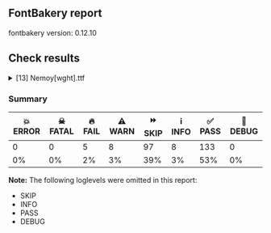 ## FontBakery report

fontbakery version: 0.12.10





## Check results



<details><summary>[13] Nemoy[wght].ttf</summary>
<div>
<details>
    <summary>🔥 <b>FAIL</b> Validates that when an instance record is included for the default instance, its subfamilyNameID value is set to a name ID whose string is equal to the string of either name ID 2 or 17, and its postScriptNameID value is set to a name ID whose string is equal to the string of name ID 6. <a href="https://fontbakery.readthedocs.io/en/stable/fontbakery/checks/opentype.fvar.html#"></a></summary>
    <div>







* 🔥 **FAIL** <p>'Light' instance has the same coordinates as the default instance; its postscript name should be 'Nemoy-VF', instead of 'Nemoy-Light'.</p>
 [code: invalid-default-instance-postscript-name]



</div>
</details>

<details>
    <summary>🔥 <b>FAIL</b> Ensure the font supports case swapping for all its glyphs. <a href="https://fontbakery.readthedocs.io/en/stable/fontbakery/checks/universal.glyphset.html#"></a></summary>
    <div>







* 🔥 **FAIL** <p>The following glyphs lack their case-swapping counterparts:</p>
<table>
<thead>
<tr>
<th align="left">Glyph present in the font</th>
<th align="left">Missing case-swapping counterpart</th>
</tr>
</thead>
<tbody>
<tr>
<td align="left">U+0259: LATIN SMALL LETTER SCHWA</td>
<td align="left">U+018F: LATIN CAPITAL LETTER SCHWA</td>
</tr>
<tr>
<td align="left">U+1E2D: LATIN SMALL LETTER I WITH TILDE BELOW</td>
<td align="left">U+1E2C: LATIN CAPITAL LETTER I WITH TILDE BELOW</td>
</tr>
</tbody>
</table>
 [code: missing-case-counterparts]



</div>
</details>

<details>
    <summary>🔥 <b>FAIL</b> Ensure dotted circle glyph is present and can attach marks. <a href="https://fontbakery.readthedocs.io/en/stable/fontbakery/checks/shaping.html#"></a></summary>
    <div>







* 🔥 **FAIL** <p>The following glyphs could not be attached to the dotted circle glyph:</p>
<pre><code>- uni0328
</code></pre>
 [code: unattached-dotted-circle-marks]



</div>
</details>

<details>
    <summary>🔥 <b>FAIL</b> Check font names are correct <a href="https://fontbakery.readthedocs.io/en/stable/fontbakery/checks/googlefonts.name.html#"></a></summary>
    <div>







* 🔥 **FAIL** <p>Font names are incorrect:</p>
<table>
<thead>
<tr>
<th align="left">nameID</th>
<th align="left">current</th>
<th align="left">expected</th>
</tr>
</thead>
<tbody>
<tr>
<td align="left">Family Name</td>
<td align="left">Nemoy Light</td>
<td align="left">Nemoy Light</td>
</tr>
<tr>
<td align="left">Subfamily Name</td>
<td align="left">Regular</td>
<td align="left">Regular</td>
</tr>
<tr>
<td align="left">Full Name</td>
<td align="left">Nemoy Light</td>
<td align="left">Nemoy Light</td>
</tr>
<tr>
<td align="left">Postscript Name</td>
<td align="left"><strong>Nemoy-VF</strong></td>
<td align="left"><strong>Nemoy-Light</strong></td>
</tr>
<tr>
<td align="left">Typographic Family Name</td>
<td align="left">Nemoy</td>
<td align="left">Nemoy</td>
</tr>
<tr>
<td align="left">Typographic Subfamily Name</td>
<td align="left">Light</td>
<td align="left">Light</td>
</tr>
</tbody>
</table>
 [code: bad-names]



</div>
</details>

<details>
    <summary>🔥 <b>FAIL</b> Check the OS/2 usWeightClass is appropriate for the font's best SubFamily name. <a href="https://fontbakery.readthedocs.io/en/stable/fontbakery/checks/googlefonts.os2.html#"></a></summary>
    <div>







* 🔥 **FAIL** <p>Best SubFamily name is 'Light'. Expected OS/2 usWeightClass is 300, got 400.</p>
 [code: bad-value]



</div>
</details>

<details>
    <summary>⚠️ <b>WARN</b> Detect any interpolation issues in the font. <a href="https://fontbakery.readthedocs.io/en/stable/fontbakery/checks/universal.html#"></a></summary>
    <div>







* ⚠️ **WARN** <p>Interpolation issues were found in the font:</p>
<pre><code>- Contour 1 point 32 in glyph 'three' has a kink between location wght=300 and location wght=900
</code></pre>
 [code: interpolation-issues]



</div>
</details>

<details>
    <summary>⚠️ <b>WARN</b> Check font contains no unreachable glyphs <a href="https://fontbakery.readthedocs.io/en/stable/fontbakery/checks/universal.glyphset.html#"></a></summary>
    <div>







* ⚠️ **WARN** <p>The following glyphs could not be reached by codepoint or substitution rules:</p>
<pre><code>- a.blackCircled

- b.blackCircled

- c.blackCircled

- d.blackCircled

- e.blackCircled

- f.blackCircled

- g.blackCircled

- h.blackCircled

- i.blackCircled

- j.blackCircled

- k.blackCircled

- l.blackCircled

- m.blackCircled

- n.blackCircled

- o.blackCircled

- p.blackCircled

- q.blackCircled

- r.blackCircled

- s.blackCircled

- t.blackCircled

- u.blackCircled

- v.blackCircled

- w.blackCircled

- x.blackCircled

- y.blackCircled

- z.blackCircled
</code></pre>
 [code: unreachable-glyphs]



</div>
</details>

<details>
    <summary>⚠️ <b>WARN</b> Validate size, and resolution of article images, and ensure article page has minimum length and includes visual assets. <a href="https://fontbakery.readthedocs.io/en/stable/fontbakery/checks/googlefonts.article.html#"></a></summary>
    <div>







* ⚠️ **WARN** <p>Family metadata at fonts/variable does not have an article.</p>
 [code: lacks-article]



</div>
</details>

<details>
    <summary>⚠️ <b>WARN</b> Check for codepoints not covered by METADATA subsets. <a href="https://fontbakery.readthedocs.io/en/stable/fontbakery/checks/googlefonts.subsets.html#"></a></summary>
    <div>







* ⚠️ **WARN** <p>The following codepoints supported by the font are not covered by
any subsets defined in the font's metadata file, and will never
be served. You can solve this by either manually adding additional
subset declarations to METADATA.pb, or by editing the glyphset
definitions.</p>
<ul>
<li>U+02D8 BREVE: try adding one of: canadian-aboriginal, yi</li>
<li>U+02D9 DOT ABOVE: try adding one of: canadian-aboriginal, yi</li>
<li>U+02DB OGONEK: try adding one of: canadian-aboriginal, yi</li>
<li>U+0302 COMBINING CIRCUMFLEX ACCENT: try adding one of: tifinagh, math, coptic, cherokee</li>
<li>U+0306 COMBINING BREVE: try adding one of: tifinagh, old-permic</li>
<li>U+0307 COMBINING DOT ABOVE: try adding one of: tai-le, todhri, old-permic, tifinagh, syriac, malayalam, canadian-aboriginal, hebrew, duployan, math, coptic</li>
<li>U+030A COMBINING RING ABOVE: try adding one of: syriac, duployan</li>
<li>U+030B COMBINING DOUBLE ACUTE ACCENT: try adding one of: osage, cherokee</li>
<li>U+030C COMBINING CARON: try adding one of: tai-le, cherokee</li>
<li>U+0312 COMBINING TURNED COMMA ABOVE: try adding math</li>
<li>U+0326 COMBINING COMMA BELOW: try adding math</li>
<li>U+0327 COMBINING CEDILLA: try adding math</li>
<li>U+0328 COMBINING OGONEK: not included in any glyphset definition</li>
<li>U+032E COMBINING BREVE BELOW: try adding syriac</li>
<li>U+0330 COMBINING TILDE BELOW: try adding one of: syriac, math, cherokee</li>
<li>U+0331 COMBINING MACRON BELOW: try adding one of: tifinagh, syriac, caucasian-albanian, sunuwar, gothic, thai, cherokee</li>
<li>U+0394 GREEK CAPITAL LETTER DELTA: try adding one of: math, greek, elbasan</li>
<li>U+03A9 GREEK CAPITAL LETTER OMEGA: try adding one of: math, greek, elbasan</li>
<li>U+03BC GREEK SMALL LETTER MU: try adding one of: math, greek</li>
<li>U+03C0 GREEK SMALL LETTER PI: try adding one of: math, greek, yi</li>
<li>U+1EA0 LATIN CAPITAL LETTER A WITH DOT BELOW: try adding vietnamese</li>
<li>U+1EA1 LATIN SMALL LETTER A WITH DOT BELOW: try adding vietnamese</li>
<li>U+1EB8 LATIN CAPITAL LETTER E WITH DOT BELOW: try adding vietnamese</li>
<li>U+1EB9 LATIN SMALL LETTER E WITH DOT BELOW: try adding vietnamese</li>
<li>U+1EBC LATIN CAPITAL LETTER E WITH TILDE: try adding vietnamese</li>
<li>U+1EBD LATIN SMALL LETTER E WITH TILDE: try adding vietnamese</li>
<li>U+1ECA LATIN CAPITAL LETTER I WITH DOT BELOW: try adding vietnamese</li>
<li>U+1ECB LATIN SMALL LETTER I WITH DOT BELOW: try adding vietnamese</li>
<li>U+1ECC LATIN CAPITAL LETTER O WITH DOT BELOW: try adding vietnamese</li>
<li>U+1ECD LATIN SMALL LETTER O WITH DOT BELOW: try adding vietnamese</li>
<li>U+1EE4 LATIN CAPITAL LETTER U WITH DOT BELOW: try adding vietnamese</li>
<li>U+1EE5 LATIN SMALL LETTER U WITH DOT BELOW: try adding vietnamese</li>
<li>U+2007 FIGURE SPACE: try adding symbols2</li>
<li>U+2008 PUNCTUATION SPACE: try adding symbols2</li>
<li>U+200A HAIR SPACE: try adding symbols2</li>
<li>U+2021 DOUBLE DAGGER: try adding adlam</li>
<li>U+2030 PER MILLE SIGN: try adding adlam</li>
<li>U+2070 SUPERSCRIPT ZERO: try adding math</li>
<li>U+2074 SUPERSCRIPT FOUR: try adding math</li>
<li>U+2075 SUPERSCRIPT FIVE: try adding math</li>
<li>U+2076 SUPERSCRIPT SIX: try adding math</li>
<li>U+2077 SUPERSCRIPT SEVEN: try adding math</li>
<li>U+2078 SUPERSCRIPT EIGHT: try adding math</li>
<li>U+2079 SUPERSCRIPT NINE: try adding math</li>
<li>U+207F SUPERSCRIPT LATIN SMALL LETTER N: try adding math</li>
<li>U+2116 NUMERO SIGN: try adding cyrillic</li>
<li>U+212E ESTIMATED SYMBOL: try adding math</li>
<li>U+2202 PARTIAL DIFFERENTIAL: try adding math</li>
<li>U+220F N-ARY PRODUCT: try adding math</li>
<li>U+2211 N-ARY SUMMATION: try adding math</li>
<li>U+2219 BULLET OPERATOR: try adding one of: tai-tham, math, symbols, yi</li>
<li>U+221A SQUARE ROOT: try adding math</li>
<li>U+221E INFINITY: try adding math</li>
<li>U+222B INTEGRAL: try adding math</li>
<li>U+2248 ALMOST EQUAL TO: try adding math</li>
<li>U+2260 NOT EQUAL TO: try adding math</li>
<li>U+2264 LESS-THAN OR EQUAL TO: try adding math</li>
<li>U+2265 GREATER-THAN OR EQUAL TO: try adding math</li>
<li>U+2460 CIRCLED DIGIT ONE: try adding one of: mongolian, symbols, yi</li>
<li>U+2461 CIRCLED DIGIT TWO: try adding one of: mongolian, symbols, yi</li>
<li>U+2462 CIRCLED DIGIT THREE: try adding one of: mongolian, symbols, yi</li>
<li>U+2463 CIRCLED DIGIT FOUR: try adding one of: mongolian, symbols, yi</li>
<li>U+2464 CIRCLED DIGIT FIVE: try adding one of: mongolian, symbols, yi</li>
<li>U+2465 CIRCLED DIGIT SIX: try adding one of: mongolian, symbols, yi</li>
<li>U+2466 CIRCLED DIGIT SEVEN: try adding one of: mongolian, symbols, yi</li>
<li>U+2467 CIRCLED DIGIT EIGHT: try adding one of: mongolian, symbols, yi</li>
<li>U+2468 CIRCLED DIGIT NINE: try adding one of: mongolian, symbols, yi</li>
<li>U+24B6 CIRCLED LATIN CAPITAL LETTER A: try adding symbols</li>
<li>U+24B7 CIRCLED LATIN CAPITAL LETTER B: try adding symbols</li>
<li>U+24B8 CIRCLED LATIN CAPITAL LETTER C: try adding symbols</li>
<li>U+24B9 CIRCLED LATIN CAPITAL LETTER D: try adding symbols</li>
<li>U+24BA CIRCLED LATIN CAPITAL LETTER E: try adding symbols</li>
<li>U+24BB CIRCLED LATIN CAPITAL LETTER F: try adding symbols</li>
<li>U+24BC CIRCLED LATIN CAPITAL LETTER G: try adding symbols</li>
<li>U+24BD CIRCLED LATIN CAPITAL LETTER H: try adding symbols</li>
<li>U+24BE CIRCLED LATIN CAPITAL LETTER I: try adding symbols</li>
<li>U+24BF CIRCLED LATIN CAPITAL LETTER J: try adding symbols</li>
<li>U+24C0 CIRCLED LATIN CAPITAL LETTER K: try adding symbols</li>
<li>U+24C1 CIRCLED LATIN CAPITAL LETTER L: try adding symbols</li>
<li>U+24C2 CIRCLED LATIN CAPITAL LETTER M: try adding symbols</li>
<li>U+24C3 CIRCLED LATIN CAPITAL LETTER N: try adding symbols</li>
<li>U+24C4 CIRCLED LATIN CAPITAL LETTER O: try adding symbols</li>
<li>U+24C5 CIRCLED LATIN CAPITAL LETTER P: try adding symbols</li>
<li>U+24C6 CIRCLED LATIN CAPITAL LETTER Q: try adding symbols</li>
<li>U+24C7 CIRCLED LATIN CAPITAL LETTER R: try adding symbols</li>
<li>U+24C8 CIRCLED LATIN CAPITAL LETTER S: try adding symbols</li>
<li>U+24C9 CIRCLED LATIN CAPITAL LETTER T: try adding symbols</li>
<li>U+24CA CIRCLED LATIN CAPITAL LETTER U: try adding symbols</li>
<li>U+24CB CIRCLED LATIN CAPITAL LETTER V: try adding symbols</li>
<li>U+24CC CIRCLED LATIN CAPITAL LETTER W: try adding symbols</li>
<li>U+24CD CIRCLED LATIN CAPITAL LETTER X: try adding symbols</li>
<li>U+24CE CIRCLED LATIN CAPITAL LETTER Y: try adding symbols</li>
<li>U+24CF CIRCLED LATIN CAPITAL LETTER Z: try adding symbols</li>
<li>U+24D0 CIRCLED LATIN SMALL LETTER A: try adding symbols</li>
<li>U+24D1 CIRCLED LATIN SMALL LETTER B: try adding symbols</li>
<li>U+24D2 CIRCLED LATIN SMALL LETTER C: try adding symbols</li>
<li>U+24D3 CIRCLED LATIN SMALL LETTER D: try adding symbols</li>
<li>U+24D4 CIRCLED LATIN SMALL LETTER E: try adding symbols</li>
<li>U+24D5 CIRCLED LATIN SMALL LETTER F: try adding symbols</li>
<li>U+24D6 CIRCLED LATIN SMALL LETTER G: try adding symbols</li>
<li>U+24D7 CIRCLED LATIN SMALL LETTER H: try adding symbols</li>
<li>U+24D8 CIRCLED LATIN SMALL LETTER I: try adding symbols</li>
<li>U+24D9 CIRCLED LATIN SMALL LETTER J: try adding symbols</li>
<li>U+24DA CIRCLED LATIN SMALL LETTER K: try adding symbols</li>
<li>U+24DB CIRCLED LATIN SMALL LETTER L: try adding symbols</li>
<li>U+24DC CIRCLED LATIN SMALL LETTER M: try adding symbols</li>
<li>U+24DD CIRCLED LATIN SMALL LETTER N: try adding symbols</li>
<li>U+24DE CIRCLED LATIN SMALL LETTER O: try adding symbols</li>
<li>U+24DF CIRCLED LATIN SMALL LETTER P: try adding symbols</li>
<li>U+24E0 CIRCLED LATIN SMALL LETTER Q: try adding symbols</li>
<li>U+24E1 CIRCLED LATIN SMALL LETTER R: try adding symbols</li>
<li>U+24E2 CIRCLED LATIN SMALL LETTER S: try adding symbols</li>
<li>U+24E3 CIRCLED LATIN SMALL LETTER T: try adding symbols</li>
<li>U+24E4 CIRCLED LATIN SMALL LETTER U: try adding symbols</li>
<li>U+24E5 CIRCLED LATIN SMALL LETTER V: try adding symbols</li>
<li>U+24E6 CIRCLED LATIN SMALL LETTER W: try adding symbols</li>
<li>U+24E7 CIRCLED LATIN SMALL LETTER X: try adding symbols</li>
<li>U+24E8 CIRCLED LATIN SMALL LETTER Y: try adding symbols</li>
<li>U+24E9 CIRCLED LATIN SMALL LETTER Z: try adding symbols</li>
<li>U+24EA CIRCLED DIGIT ZERO: try adding symbols</li>
<li>U+24FF NEGATIVE CIRCLED DIGIT ZERO: try adding symbols</li>
<li>U+25CA LOZENGE: try adding one of: math, symbols</li>
<li>U+25CB WHITE CIRCLE: try adding symbols</li>
<li>U+25CC DOTTED CIRCLE: try adding one of: kaithi, malayalam, khmer, ahom, gurmukhi, tai-viet, wancho, hebrew, takri, saurashtra, hanifi-rohingya, armenian, kharoshthi, sundanese, brahmi, psalter-pahlavi, kannada, yi, phags-pa, bhaiksuki, sinhala, javanese, limbu, cham, osage, tibetan, bassa-vah, math, symbols, warang-citi, music, telugu, sharada, miao, manichaean, masaram-gondi, lao, pahawh-hmong, tirhuta, mende-kikakui, kayah-li, syriac, tagbanwa, tai-tham, tagalog, mahajani, batak, gunjala-gondi, bengali, nko, chakma, marchen, soyombo, thai, coptic, tai-le, myanmar, oriya, dogra, khudawadi, hanunoo, siddham, buhid, new-tai-lue, sogdian, lepcha, syloti-nagri, grantha, khojki, old-permic, modi, caucasian-albanian, canadian-aboriginal, balinese, mongolian, mandaic, tifinagh, adlam, devanagari, gujarati, newa, zanabazar-square, thaana, buginese, elbasan, tamil, duployan, meetei-mayek, rejang</li>
<li>U+25CF BLACK CIRCLE: try adding symbols</li>
<li>U+2776 DINGBAT NEGATIVE CIRCLED DIGIT ONE: try adding symbols</li>
<li>U+2777 DINGBAT NEGATIVE CIRCLED DIGIT TWO: try adding symbols</li>
<li>U+2778 DINGBAT NEGATIVE CIRCLED DIGIT THREE: try adding symbols</li>
<li>U+2779 DINGBAT NEGATIVE CIRCLED DIGIT FOUR: try adding symbols</li>
<li>U+277A DINGBAT NEGATIVE CIRCLED DIGIT FIVE: try adding symbols</li>
<li>U+277B DINGBAT NEGATIVE CIRCLED DIGIT SIX: try adding symbols</li>
<li>U+277C DINGBAT NEGATIVE CIRCLED DIGIT SEVEN: try adding symbols</li>
<li>U+277D DINGBAT NEGATIVE CIRCLED DIGIT EIGHT: try adding symbols</li>
<li>U+277E DINGBAT NEGATIVE CIRCLED DIGIT NINE: try adding symbols</li>
<li>U+E000 : not included in any glyphset definition</li>
<li>U+E133 : not included in any glyphset definition</li>
<li>U+E134 : not included in any glyphset definition</li>
<li>U+FB01 LATIN SMALL LIGATURE FI: not included in any glyphset definition</li>
<li>U+1F150 NEGATIVE CIRCLED LATIN CAPITAL LETTER A: try adding symbols</li>
<li>U+1F151 NEGATIVE CIRCLED LATIN CAPITAL LETTER B: try adding symbols</li>
<li>U+1F152 NEGATIVE CIRCLED LATIN CAPITAL LETTER C: try adding symbols</li>
<li>U+1F153 NEGATIVE CIRCLED LATIN CAPITAL LETTER D: try adding symbols</li>
<li>U+1F154 NEGATIVE CIRCLED LATIN CAPITAL LETTER E: try adding symbols</li>
<li>U+1F155 NEGATIVE CIRCLED LATIN CAPITAL LETTER F: try adding symbols</li>
<li>U+1F156 NEGATIVE CIRCLED LATIN CAPITAL LETTER G: try adding symbols</li>
<li>U+1F157 NEGATIVE CIRCLED LATIN CAPITAL LETTER H: try adding symbols</li>
<li>U+1F158 NEGATIVE CIRCLED LATIN CAPITAL LETTER I: try adding symbols</li>
<li>U+1F159 NEGATIVE CIRCLED LATIN CAPITAL LETTER J: try adding symbols</li>
<li>U+1F15A NEGATIVE CIRCLED LATIN CAPITAL LETTER K: try adding symbols</li>
<li>U+1F15B NEGATIVE CIRCLED LATIN CAPITAL LETTER L: try adding symbols</li>
<li>U+1F15C NEGATIVE CIRCLED LATIN CAPITAL LETTER M: try adding symbols</li>
<li>U+1F15D NEGATIVE CIRCLED LATIN CAPITAL LETTER N: try adding symbols</li>
<li>U+1F15E NEGATIVE CIRCLED LATIN CAPITAL LETTER O: try adding symbols</li>
<li>U+1F15F NEGATIVE CIRCLED LATIN CAPITAL LETTER P: try adding symbols</li>
<li>U+1F160 NEGATIVE CIRCLED LATIN CAPITAL LETTER Q: try adding symbols</li>
<li>U+1F161 NEGATIVE CIRCLED LATIN CAPITAL LETTER R: try adding symbols</li>
<li>U+1F162 NEGATIVE CIRCLED LATIN CAPITAL LETTER S: try adding symbols</li>
<li>U+1F163 NEGATIVE CIRCLED LATIN CAPITAL LETTER T: try adding symbols</li>
<li>U+1F164 NEGATIVE CIRCLED LATIN CAPITAL LETTER U: try adding symbols</li>
<li>U+1F165 NEGATIVE CIRCLED LATIN CAPITAL LETTER V: try adding symbols</li>
<li>U+1F166 NEGATIVE CIRCLED LATIN CAPITAL LETTER W: try adding symbols</li>
<li>U+1F167 NEGATIVE CIRCLED LATIN CAPITAL LETTER X: try adding symbols</li>
<li>U+1F168 NEGATIVE CIRCLED LATIN CAPITAL LETTER Y: try adding symbols</li>
<li>U+1F169 NEGATIVE CIRCLED LATIN CAPITAL LETTER Z: try adding symbols</li>
</ul>
<p>Or you can add the above codepoints to one of the subsets supported by the font: <code>latin</code>, <code>latin-ext</code></p>
 [code: unreachable-subsetting]



</div>
</details>

<details>
    <summary>⚠️ <b>WARN</b> Check the direction of the outermost contour in each glyph <a href="https://fontbakery.readthedocs.io/en/stable/fontbakery/checks/outline.html#"></a></summary>
    <div>







* ⚠️ **WARN** <p>The following glyphs have a counter-clockwise outer contour:</p>
<pre><code>* a.blackCircled has a counter-clockwise outer contour

* b.blackCircled has a counter-clockwise outer contour

* c.blackCircled has a counter-clockwise outer contour

* d.blackCircled has a counter-clockwise outer contour

* divide (U+00F7) has a counter-clockwise outer contour

* divide (U+00F7) has a counter-clockwise outer contour

* e.blackCircled has a counter-clockwise outer contour

* f.blackCircled has a counter-clockwise outer contour

* g.blackCircled has a counter-clockwise outer contour

* h.blackCircled has a counter-clockwise outer contour

* i.blackCircled has a counter-clockwise outer contour

* j.blackCircled has a counter-clockwise outer contour

* k.blackCircled has a counter-clockwise outer contour

* l.blackCircled has a counter-clockwise outer contour

* m.blackCircled has a counter-clockwise outer contour

* n.blackCircled has a counter-clockwise outer contour

* o.blackCircled has a counter-clockwise outer contour

* p.blackCircled has a counter-clockwise outer contour

* q.blackCircled has a counter-clockwise outer contour

* r.blackCircled has a counter-clockwise outer contour

* s.blackCircled has a counter-clockwise outer contour

* t.blackCircled has a counter-clockwise outer contour

* trademark (U+2122) has a counter-clockwise outer contour

* u.blackCircled has a counter-clockwise outer contour

* u1F150 (U+1F150) has a counter-clockwise outer contour

* u1F151 (U+1F151) has a counter-clockwise outer contour

* u1F152 (U+1F152) has a counter-clockwise outer contour

* u1F153 (U+1F153) has a counter-clockwise outer contour

* u1F154 (U+1F154) has a counter-clockwise outer contour

* u1F155 (U+1F155) has a counter-clockwise outer contour

* u1F156 (U+1F156) has a counter-clockwise outer contour

* u1F157 (U+1F157) has a counter-clockwise outer contour

* u1F158 (U+1F158) has a counter-clockwise outer contour

* u1F159 (U+1F159) has a counter-clockwise outer contour

* u1F15A (U+1F15A) has a counter-clockwise outer contour

* u1F15B (U+1F15B) has a counter-clockwise outer contour

* u1F15C (U+1F15C) has a counter-clockwise outer contour

* u1F15D (U+1F15D) has a counter-clockwise outer contour

* u1F15E (U+1F15E) has a counter-clockwise outer contour

* u1F15F (U+1F15F) has a counter-clockwise outer contour

* u1F160 (U+1F160) has a counter-clockwise outer contour

* u1F161 (U+1F161) has a counter-clockwise outer contour

* u1F162 (U+1F162) has a counter-clockwise outer contour

* u1F163 (U+1F163) has a counter-clockwise outer contour

* u1F164 (U+1F164) has a counter-clockwise outer contour

* u1F165 (U+1F165) has a counter-clockwise outer contour

* u1F166 (U+1F166) has a counter-clockwise outer contour

* u1F167 (U+1F167) has a counter-clockwise outer contour

* u1F168 (U+1F168) has a counter-clockwise outer contour

* u1F169 (U+1F169) has a counter-clockwise outer contour

* uni24FF (U+24FF) has a counter-clockwise outer contour

* uni25CF (U+25CF) has a counter-clockwise outer contour

* uni2776 (U+2776) has a counter-clockwise outer contour

* uni2777 (U+2777) has a counter-clockwise outer contour

* uni2778 (U+2778) has a counter-clockwise outer contour

* uni2779 (U+2779) has a counter-clockwise outer contour

* uni277A (U+277A) has a counter-clockwise outer contour

* uni277B (U+277B) has a counter-clockwise outer contour

* uni277C (U+277C) has a counter-clockwise outer contour

* uni277D (U+277D) has a counter-clockwise outer contour

* uni277E (U+277E) has a counter-clockwise outer contour

* v.blackCircled has a counter-clockwise outer contour

* w.blackCircled has a counter-clockwise outer contour

* x.blackCircled has a counter-clockwise outer contour

* y.blackCircled has a counter-clockwise outer contour

* z.blackCircled has a counter-clockwise outer contour
</code></pre>
 [code: ccw-outer-contour]



</div>
</details>

<details>
    <summary>⚠️ <b>WARN</b> Is there kerning info for non-ligated sequences? <a href="https://fontbakery.readthedocs.io/en/stable/fontbakery/checks/googlefonts.gpos.html#"></a></summary>
    <div>







* ⚠️ **WARN** <p>GPOS table lacks kerning info for the following non-ligated sequences:</p>
<pre><code>- f + f

- f + i

- f + l
</code></pre>
 [code: lacks-kern-info]



</div>
</details>

<details>
    <summary>⚠️ <b>WARN</b> Ensure variable fonts include an avar table. <a href="https://fontbakery.readthedocs.io/en/stable/fontbakery/checks/googlefonts.varfont.html#"></a></summary>
    <div>







* ⚠️ **WARN** <p>This variable font does not have an avar table.</p>
 [code: missing-avar]



</div>
</details>

<details>
    <summary>⚠️ <b>WARN</b> Ensure fonts have ScriptLangTags declared on the 'meta' table. <a href="https://fontbakery.readthedocs.io/en/stable/fontbakery/checks/googlefonts.meta.html#"></a></summary>
    <div>







* ⚠️ **WARN** <p>This font file does not have a 'meta' table.</p>
 [code: lacks-meta-table]



</div>
</details>
</div>
</details>




### Summary

| 💥 ERROR | ☠ FATAL | 🔥 FAIL | ⚠️ WARN | ⏩ SKIP | ℹ️ INFO | ✅ PASS | 🔎 DEBUG | 
| ---|---|---|---|---|---|---|---|
| 0 | 0 | 5 | 8 | 97 | 8 | 133 | 0 | 
| 0% | 0% | 2% | 3% | 39% | 3% | 53% | 0% | 



**Note:** The following loglevels were omitted in this report:


* SKIP
* INFO
* PASS
* DEBUG
